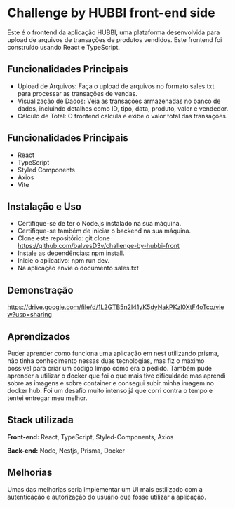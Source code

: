 
# Challenge by HUBBI front-end side

Este é o frontend da aplicação HUBBI, uma plataforma desenvolvida para upload de arquivos de transações de produtos vendidos. Este frontend foi construído usando React e TypeScript.



## Funcionalidades Principais

- Upload de Arquivos: Faça o upload de arquivos no formato sales.txt para processar as transações de vendas.
- Visualização de Dados: Veja as transações armazenadas no banco de dados, incluindo detalhes como ID, tipo, data, produto, valor e vendedor.
- Cálculo de Total: O frontend calcula e exibe o valor total das transações.

## Funcionalidades Principais
- React
- TypeScript
- Styled Components
- Axios
- Vite
## Instalação e Uso

- Certifique-se de ter o Node.js instalado na sua máquina.
- Certifique-se também de iniciar o backend na sua máquina.
- Clone este repositório: git clone https://github.com/balvesD3v/challenge-by-hubbi-front
- Instale as dependências: npm install.
- Inicie o aplicativo: npm run dev.
- Na aplicação envie o documento sales.txt
## Demonstração
https://drive.google.com/file/d/1L2GTB5n2I41yK5dyNakPKzl0XtF4oTco/view?usp=sharing


## Aprendizados

Puder aprender como funciona uma aplicação em nest utilizando prisma, não tinha conhecimento nessas duas tecnologias, mas fiz o máximo possível para criar um código limpo como era o pedido. Também pude aprender a utilizar o docker que foi o que mais tive dificuldade mas aprendi sobre as imagens e sobre container e consegui subir minha imagem no docker hub. Foi um desafio muito intenso já que corri contra o tempo e tentei entregar meu melhor. 


## Stack utilizada

**Front-end:** React, TypeScript, Styled-Components, Axios

**Back-end:** Node, Nestjs, Prisma, Docker


## Melhorias

Umas das melhorias seria implementar um UI mais estilizado com a autenticação e autorização do usuário que fosse utilizar a aplicação.
